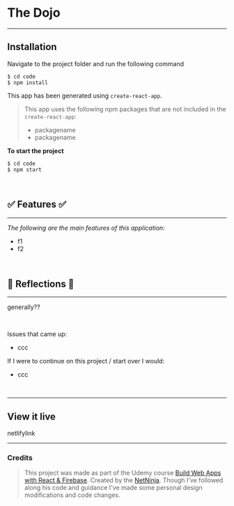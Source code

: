 # The Dojo

***

## Installation

Navigate to the project folder and run the following command

```
$ cd code 
$ npm install
```


This app has been generated using `create-react-app`.
> This app uses the following npm packages that are not included in the `create-react-app`:
> * packagename
> * packagename

**To start the project**

```
$ cd code 
$ npm start
```
<br>

## ✅ Features ✅
***
*The following are the main features of this application:*
  
  * f1
  * f2


<br>

## 💭 Reflections 💭
***
generally??

<br>

Issues that came up:
- ccc 


If I were to continue on this project / start over I would:
- ccc

<br>

***

## View it live

netlifylink

***

### Credits
> This project was made as part of the Udemy course [Build Web Apps with React & Firebase](https://www.udemy.com/share/105lrq3@Co-Gs8KKAFM05z22MZd69L9PlJCHVvcD6Qn8O1ext8atWVoYjNXOsLY7tbEVSnoq/). Created by the [NetNinja](https://github.com/iamshaunjp). Though I've followed along his code and guidance I've made some personal design modifications and code changes. 